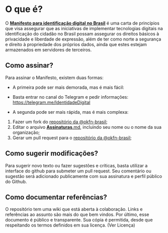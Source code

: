 # O que é?

O [**Manifesto para identificação digital no Brasil**](https://mutirao.github.io/identidade-digital/) é uma carta de princípios que visa assegurar que as iniciativas de implementar tecnologias digitais na identificação do cidadão no Brasil possam assegurar os direitos básicos à privacidade e liberdade de expressão, além de ter como norte a segurança e direito à propriedade dos próprios dados, ainda que estes estejam armazenados em servidores de terceiros.


## Como assinar?
Para assinar o Manifesto, existem duas formas:

* A primeira pode ser mais demorada, mas é mais fácil:
 * Basta entrar no canal do Telegram e pedir informações: https://telegram.me/IdentidadeDigital


* A segunda pode ser mais rápida, mas é mais complexa:
 1. Fazer um fork do [repositório da @okfn-brasil](https://github.com/okfn-brasil/identidade-digital);
 2. Editar o arquivo [**Assinaturas**.md](assinaturas.md), incluindo seu nome ou o nome da sua organização;
 3. Gerar um pull request para o [repositório da @okfn-brasil](https://github.com/okfn-brasil/identidade-digital);

## Como sugerir modificações?
Para sugerir novo texto ou fazer sugestões e críticas, basta utilizar a interface do github para submeter um pull request. Seu comentário ou sugestão será adicionado publicamente com sua assinatura e perfil público do Github.

## Como documentar referências?
O repositório tem uma wiki que está aberta à colaboração. Links e referências ao assunto são mais do que bem vindos.
Por último, esse documento é público e transparente. Sua cópia é permitida, desde que respeitando os termos definidos em sua licença. (Ver Licença)
